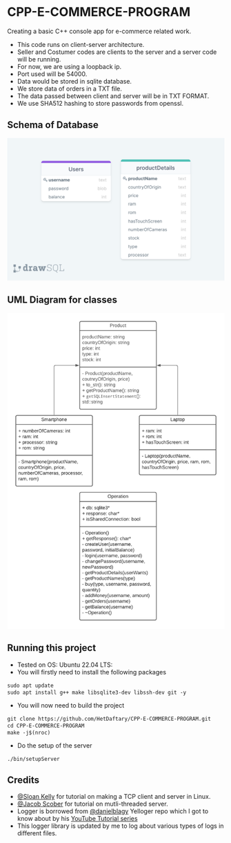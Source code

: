 # CPP-E-COMMERCE-PROGRAM

Creating a basic C++ console app for e-commerce related work.

- This code runs on client-server architecture.
- Seller and Costumer codes are clients to the server and a server code will be running.
- For now, we are using a loopback ip. 
- Port used will be 54000.
- Data would be stored in sqlite database.
- We store data of orders in a TXT file.
- The data passed between client and server will be in TXT FORMAT.
- We use SHA512 hashing to store passwords from openssl.

## Schema of Database

<img src="img/drawSQL-export-2022-01-23_15 31.png">

## UML Diagram for classes

<img src = "img/Class Diagram.png">

## Running this project

- Tested on OS: Ubuntu 22.04 LTS:
- You will firstly need to install the following packages
    
```
sudo apt update 
sudo apt install g++ make libsqlite3-dev libssh-dev git -y
```    

- You will now need to build the project

```
git clone https://github.com/HetDaftary/CPP-E-COMMERCE-PROGRAM.git
cd CPP-E-COMMERCE-PROGRAM
make -j$(nroc)
```

- Do the setup of the server

```
./bin/setupServer
```

## Credits

- [@Sloan Kelly](https://www.youtube.com/channel/UC4LMPKWdhfFlJrJ1BHmRhMQ) for tutorial on making a TCP client and server in Linux.
- [@Jacob Scober](https://www.youtube.com/channel/UCwd5VFu4KoJNjkWJZMFJGHQ) for tutorial on mutli-threaded server.
- Logger is borrowed from [@danielblagy](https://github.com/danielblagy/Yelloger) Yelloger repo which I got to know about by his [YouTube Tutorial series](https://www.youtube.com/watch?v=1rnmYBSppYY&list=PL5Lk2LPoiyAKcw7T-_FB_4BNrWkxfwnus)
- This logger library is updated by me to log about various types of logs in different files.